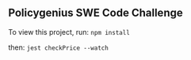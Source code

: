 ## Policygenius SWE Code Challenge

To view this project, run:
`npm install`

then:
`jest checkPrice --watch`